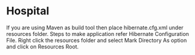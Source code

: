 # Hospital

If you are using Maven as build tool then place hibernate.cfg.xml under resources folder.
Steps to make application refer Hibernate Configuration File.
Right click the resources folder and select Mark Directory As option and click on Resources Root.
